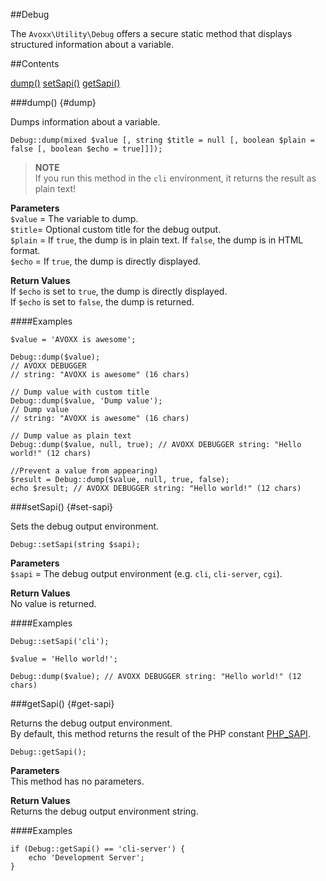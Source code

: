 ##Debug

The `Avoxx\Utility\Debug`  offers a secure static method that displays structured information about a variable.

##Contents

<div id="contents" markdown="1">

[dump()](#dump)
[setSapi()](#set-sapi)
[getSapi()](#get-sapi)

</div>

###dump() {#dump}
 
Dumps information about a variable.

    Debug::dump(mixed $value [, string $title = null [, boolean $plain = false [, boolean $echo = true]]]);

>**NOTE**  
If you run this method in the `cli` environment, it returns the result as plain text!
 
**Parameters**  
`$value` = The variable to dump.  
`$title`= Optional custom title for the debug output.  
`$plain` =  If `true`, the dump is in plain text. If `false`, the dump is in HTML format.  
`$echo` =  If `true`, the dump is directly displayed.
 
**Return Values**  
If `$echo` is set to `true`, the dump is directly displayed.  
If `$echo` is set to `false`, the dump is returned.

####Examples

    $value = 'AVOXX is awesome';
    
    Debug::dump($value);
    // AVOXX DEBUGGER
    // string: "AVOXX is awesome" (16 chars)

    // Dump value with custom title    
    Debug::dump($value, 'Dump value');
    // Dump value
    // string: "AVOXX is awesome" (16 chars)

    // Dump value as plain text
    Debug::dump($value, null, true); // AVOXX DEBUGGER string: "Hello world!" (12 chars)

    //Prevent a value from appearing)    
    $result = Debug::dump($value, null, true, false);
    echo $result; // AVOXX DEBUGGER string: "Hello world!" (12 chars) 

###setSapi() {#set-sapi}

Sets the debug output environment.

	Debug::setSapi(string $sapi);

**Parameters**  
`$sapi` = The debug output environment (e.g. `cli`, `cli-server`, `cgi`).

**Return Values**  
No value is returned.

####Examples

    Debug::setSapi('cli');
    
    $value = 'Hello world!';
    
    Debug::dump($value); // AVOXX DEBUGGER string: "Hello world!" (12 chars) 

###getSapi() {#get-sapi}

Returns the debug output environment.  
By default, this method returns the result of the PHP constant <a target="_blank" href="http://php.net/manual/en/function.php-sapi-name.php">PHP_SAPI</a>.

	Debug::getSapi();

**Parameters**  
This method has no parameters.

**Return Values**  
Returns the debug output environment string.

####Examples

    if (Debug::getSapi() == 'cli-server') {
        echo 'Development Server';
    }
